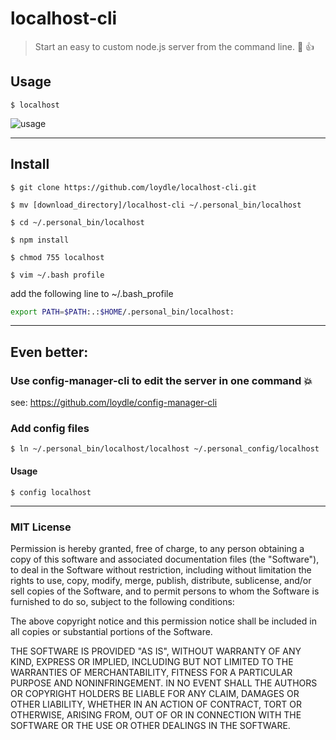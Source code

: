 # localhost-cli 
> Start an easy to custom node.js server from the command line. :seedling: :thumbsup:

## Usage
`$ localhost` 

![usage](https://img11.hostingpics.net/pics/997803Capturedcran20171006221435.png)

----------
## Install 

`$ git clone https://github.com/loydle/localhost-cli.git`

`$ mv [download_directory]/localhost-cli ~/.personal_bin/localhost`

`$ cd ~/.personal_bin/localhost`

`$ npm install`

`$ chmod 755 localhost`

`$ vim ~/.bash profile`


add the following line to ~/.bash_profile 

```bash
export PATH=$PATH:.:$HOME/.personal_bin/localhost:

```
----------

## Even better:
###  Use config-manager-cli to edit the server in one command :boom:
see: https://github.com/loydle/config-manager-cli

### Add config files
`$ ln ~/.personal_bin/localhost/localhost ~/.personal_config/localhost`

#### Usage
`$ config localhost`


-----------------

### MIT License

Permission is hereby granted, free of charge, to any person obtaining a copy
of this software and associated documentation files (the "Software"), to deal
in the Software without restriction, including without limitation the rights
to use, copy, modify, merge, publish, distribute, sublicense, and/or sell
copies of the Software, and to permit persons to whom the Software is
furnished to do so, subject to the following conditions:

The above copyright notice and this permission notice shall be included in all
copies or substantial portions of the Software.

THE SOFTWARE IS PROVIDED "AS IS", WITHOUT WARRANTY OF ANY KIND, EXPRESS OR
IMPLIED, INCLUDING BUT NOT LIMITED TO THE WARRANTIES OF MERCHANTABILITY,
FITNESS FOR A PARTICULAR PURPOSE AND NONINFRINGEMENT. IN NO EVENT SHALL THE
AUTHORS OR COPYRIGHT HOLDERS BE LIABLE FOR ANY CLAIM, DAMAGES OR OTHER
LIABILITY, WHETHER IN AN ACTION OF CONTRACT, TORT OR OTHERWISE, ARISING FROM,
OUT OF OR IN CONNECTION WITH THE SOFTWARE OR THE USE OR OTHER DEALINGS IN THE
SOFTWARE.

